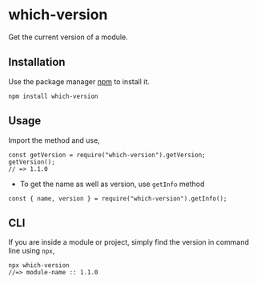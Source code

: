 # which-version

Get the current version of a module.

## Installation
Use the package manager [npm](https://docs.npmjs.com/downloading-and-installing-node-js-and-npm) to install it.

```
npm install which-version
```

## Usage
Import the method and use,
```
const getVersion = require("which-version").getVersion;
getVersion();
// => 1.1.0
```

- To get the name as well as version, use `getInfo` method
```
const { name, version } = require("which-version").getInfo();
```

## CLI

If you are inside a module or project, simply find the version in command line using `npx`,
```
npx which-version
//=> module-name :: 1.1.0
```